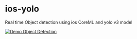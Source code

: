 # ios-yolo

Real time Object detection using ios CoreML and yolo v3 model

[![Demo Object Detection](https://evergreenllc2020.github.io/img/yoloiosgif.gif)](https://youtu.be/6z2N35cOTmc)
